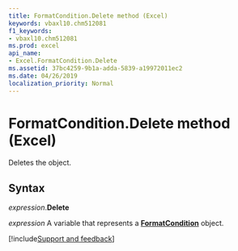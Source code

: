 ```yaml
---
title: FormatCondition.Delete method (Excel)
keywords: vbaxl10.chm512081
f1_keywords:
- vbaxl10.chm512081
ms.prod: excel
api_name:
- Excel.FormatCondition.Delete
ms.assetid: 37bc4259-9b1a-adda-5839-a19972011ec2
ms.date: 04/26/2019
localization_priority: Normal
---
```



# FormatCondition.Delete method (Excel)

Deletes the object.


## Syntax

_expression_.**Delete**

_expression_ A variable that represents a **[FormatCondition](Excel.FormatCondition.md)** object.




[!include[Support and feedback](~/includes/feedback-boilerplate.md)]